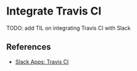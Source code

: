 # Integrate Travis CI

TODO: add TIL on integrating Travis CI with Slack

## References

- [Slack Apps: Travis CI](https://slack.com/apps/A0F81FP4N-travis-ci)
